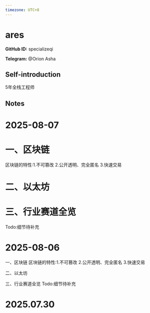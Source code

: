 ```yaml
---
timezone: UTC+8
---
```


# ares

**GitHub ID:** specializeqi

**Telegram:** @Orion Asha

## Self-introduction

5年全栈工程师

## Notes

<!-- Content_START -->
# 2025-08-07

# 一、区块链
区块链的特性:1.不可篡改 2.公开透明、完全匿名 3.快速交易

# 二、以太坊


# 三、行业赛道全览
Todo:细节待补充

# 2025-08-06

一、区块链
区块链的特性:1.不可篡改 2.公开透明、完全匿名 3.快速交易

二、以太坊


三、行业赛道全览
Todo:细节待补充

# 2025.07.30


<!-- Content_END -->
